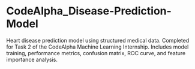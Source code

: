 # CodeAlpha_Disease-Prediction-Model
Heart disease prediction model using structured medical data. Completed for Task 2 of the CodeAlpha Machine Learning Internship. Includes model training, performance metrics, confusion matrix, ROC curve, and feature importance analysis.
